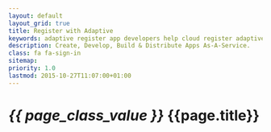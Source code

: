 ```yaml
---
layout: default
layout_grid: true
title: Register with Adaptive
keywords: adaptive register app developers help cloud register adaptive adaptive cloud
description: Create, Develop, Build & Distribute Apps As-A-Service. 
class: fa fa-sign-in
sitemap:
priority: 1.0
lastmod: 2015-10-27T11:07:00+01:00
---
```


<h1><i class="{{ page.class }}" style="width: 55px;">{{ page_class_value }}</i> {{page.title}}</h1>